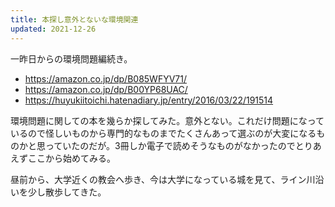```yaml
---
title: 本探し意外とないな環境関連
updated: 2021-12-26
---
```


一昨日からの環境問題編続き。

- https://amazon.co.jp/dp/B085WFYV71/
- https://amazon.co.jp/dp/B00YP68UAC/
- https://huyukiitoichi.hatenadiary.jp/entry/2016/03/22/191514

環境問題に関しての本を幾らか探してみた。意外とない。これだけ問題になっているので怪しいものから専門的なものまでたくさんあって選ぶのが大変になるものかと思っていたのだが。3冊しか電子で読めそうなものがなかったのでとりあえずここから始めてみる。

昼前から、大学近くの教会へ歩き、今は大学になっている城を見て、ライン川沿いを少し散歩してきた。
